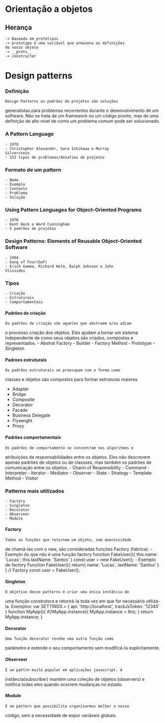 # Orientação a objetos

## Herança
    -> Baseada em protótipos
    -> prototype é uma variável que armazena as definições
    do nosso objeto
    -> __proto__
    -> constructor

# Design patterns

### Definição
    Design Patterns ou padrões de projetos são soluções 
generalistas para problemas recorrentes durante o 
desenvolvimento de um software. Não se trata de um framework 
ou um código pronto, mas de uma definição de alto nível de 
como um problema comum pode ser solucionado.

### A Pattern Language 
    - 1978
    - Christopher Alexander, Sara Ishikawa e Murray 
    Silverstein
    - 253 tipos de problemas/desafios de projetos
### Formato de um pattern
    - Nome
    - Exemplo
    - Contexto
    - Problema
    - Solução

### Using Pattern Languages for Object-Oriented Programs
    - 1978
    - Kent Beck e Ward Cunningham
    - 5 padrões de projetos

### Design Patterns: Elements of Reusable Object-Oriented Software
    - 1994
    - Gang of Four(GoF)
    - Erich Gamma, Richard Helm, Ralph Johnson e John 
    Vlissides

### Tipos
    - Criação
    - Estruturais
    - Comportamentais

#### Padrões de criação
    Os padrões de criação são aqueles que abstraem e/ou adiam
o processo criação dos objetos. Eles ajudam a tornar um 
sistema independente de como seus objetos são criados, 
compostos e representados.
    - Abstrat Factory
    - Builder
    - Factory Method 
    - Prototype 
    - Singleton

#### Padroes estruturais
    Os padrões estruturais se preocupam com a forma como 
classes e objetos são compostos para formar estruturas 
maiores.
   - Adapter
   - Bridge
   - Composite
   - Decorator
   - Facade
   - Business Delegate
   - Flyweight
   - Proxy 
#### Padrões comportamentais
    Os padrões de comportamento se concentram nos algoritmos e
atribuições de responsabilidades entre os objetos. Eles não 
descrevem apenas padrões de objetos ou de classses, mas 
também os padrões de comunicação entre os objetos.
    - Charin of Responsibility
    - Command 
    - Interpreter 
    - Iterator
    - Mediator
    - Observer
    - State
    - Strategy
    - Template Method
    - Visitor

### Patterns mais utilizados
    - Factory
    - Singleton
    - Decorator
    - Observeer 
    - Module

#### Factory
    Todas as funções que retornam um objeto, sem anecessidade 
de chamá-las com o new, são consideradas funções Factory
(fabrica).
    - Exemplo do que não é uma função factory
    function FakeUser(){
        this.name: 'Lucas';
        this.lastName: 'Santos'
    }
    const user = new FakeUser();
    - Exemplo de factory
    Function FakeUser(){
        return{
            name: 'Lucas',
            lastName: 'Santos'
        }
    }
    // Factory
    const user = FakeUser();
#### Singleton
    O objetivo desse patterns é criar uma única instância de
uma função construtora e retorná-la toda vez em que for 
necessário utilizá-la.
    Exemplos:
        var SETTINGS = {
            api: 'http://localhost',
            trackJsToken: '12345'
        }
        function MyApp(){
            if(!MyApp.instance){
                MyApp.instance = this;
            }
            return MyApp.instance;
        }
#### Decorator
    Uma função decorator recebe uma outra função como 
parâmetro e estende o seu comportamento sem modificá-la 
explicitamente.

#### Observeer 
    É um pattrn muito popular em aplicações javascript. A
instância(subscriber) mantém uma coleção de objetos 
(observers) e notifica todas eles quando ocorrem mudanças 
no estado.

#### Module
    É um pattern que possibilita organizarmos melhor o nosso
código, sem a necessidade de expor variáveis globais.

